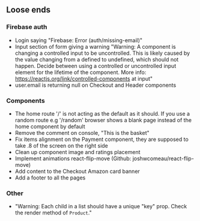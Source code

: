## Loose ends
### Firebase auth
- Login saying "Firebase: Error (auth/missing-email)"
- Input section of form giving a warning "Warning: A component is changing a controlled input to be uncontrolled. This is likely caused by the value changing from a defined to undefined, which should not happen. Decide between using a controlled or uncontrolled input element for the lifetime of the component. More info: https://reactjs.org/link/controlled-components
    at input"
- user.email is returning null on Checkout and Header components

### Components
- The home route '/' is not acting as the default as it should. If you use a random route e.g '/random' browser shows a blank page instead of the home component by default
- Remove the comment on console, "This is the basket"
- Fix items alignment on the Payment component, they are supposed to take .8 of the screen on the right side
- Clean up component image and ratings placement
- Implement animations react-flip-move (Github: joshwcomeau/react-flip-move)
- Add content to the Checkout Amazon card banner
- Add a footer to all the pages

### Other
- "Warning: Each child in a list should have a unique "key" prop. Check the render method of `Product`."